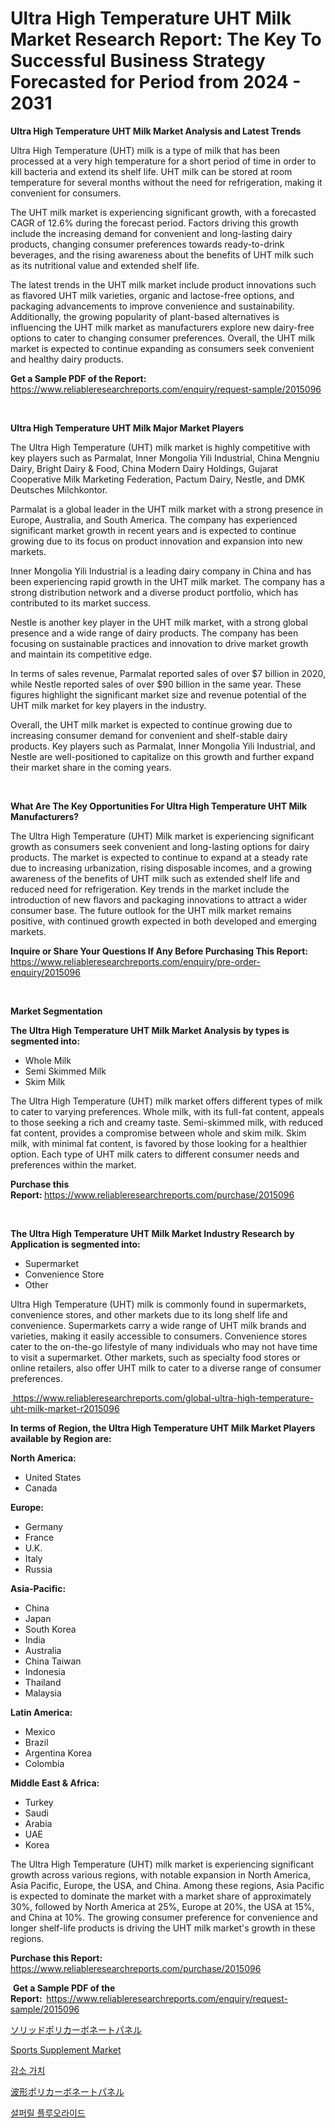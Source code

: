 <p><h1>Ultra High Temperature UHT Milk Market Research Report: The Key To Successful Business Strategy Forecasted for Period from 2024 - 2031</h1></p><p><strong>Ultra High Temperature UHT Milk Market Analysis and Latest Trends</strong></p>
<p><p>Ultra High Temperature (UHT) milk is a type of milk that has been processed at a very high temperature for a short period of time in order to kill bacteria and extend its shelf life. UHT milk can be stored at room temperature for several months without the need for refrigeration, making it convenient for consumers.</p><p>The UHT milk market is experiencing significant growth, with a forecasted CAGR of 12.6% during the forecast period. Factors driving this growth include the increasing demand for convenient and long-lasting dairy products, changing consumer preferences towards ready-to-drink beverages, and the rising awareness about the benefits of UHT milk such as its nutritional value and extended shelf life.</p><p>The latest trends in the UHT milk market include product innovations such as flavored UHT milk varieties, organic and lactose-free options, and packaging advancements to improve convenience and sustainability. Additionally, the growing popularity of plant-based alternatives is influencing the UHT milk market as manufacturers explore new dairy-free options to cater to changing consumer preferences. Overall, the UHT milk market is expected to continue expanding as consumers seek convenient and healthy dairy products.</p></p>
<p><strong>Get a Sample PDF of the Report:&nbsp;</strong> <a href="https://www.reliableresearchreports.com/enquiry/request-sample/2015096">https://www.reliableresearchreports.com/enquiry/request-sample/2015096</a></p>
<p>&nbsp;</p>
<p><strong>Ultra High Temperature UHT Milk Major Market Players</strong></p>
<p><p>The Ultra High Temperature (UHT) milk market is highly competitive with key players such as Parmalat, Inner Mongolia Yili Industrial, China Mengniu Dairy, Bright Dairy & Food, China Modern Dairy Holdings, Gujarat Cooperative Milk Marketing Federation, Pactum Dairy, Nestle, and DMK Deutsches Milchkontor. </p><p>Parmalat is a global leader in the UHT milk market with a strong presence in Europe, Australia, and South America. The company has experienced significant market growth in recent years and is expected to continue growing due to its focus on product innovation and expansion into new markets.</p><p>Inner Mongolia Yili Industrial is a leading dairy company in China and has been experiencing rapid growth in the UHT milk market. The company has a strong distribution network and a diverse product portfolio, which has contributed to its market success.</p><p>Nestle is another key player in the UHT milk market, with a strong global presence and a wide range of dairy products. The company has been focusing on sustainable practices and innovation to drive market growth and maintain its competitive edge.</p><p>In terms of sales revenue, Parmalat reported sales of over $7 billion in 2020, while Nestle reported sales of over $90 billion in the same year. These figures highlight the significant market size and revenue potential of the UHT milk market for key players in the industry.</p><p>Overall, the UHT milk market is expected to continue growing due to increasing consumer demand for convenient and shelf-stable dairy products. Key players such as Parmalat, Inner Mongolia Yili Industrial, and Nestle are well-positioned to capitalize on this growth and further expand their market share in the coming years.</p></p>
<p>&nbsp;</p>
<p><strong>What Are The Key Opportunities For Ultra High Temperature UHT Milk Manufacturers?</strong></p>
<p><p>The Ultra High Temperature (UHT) Milk market is experiencing significant growth as consumers seek convenient and long-lasting options for dairy products. The market is expected to continue to expand at a steady rate due to increasing urbanization, rising disposable incomes, and a growing awareness of the benefits of UHT milk such as extended shelf life and reduced need for refrigeration. Key trends in the market include the introduction of new flavors and packaging innovations to attract a wider consumer base. The future outlook for the UHT milk market remains positive, with continued growth expected in both developed and emerging markets.</p></p>
<p><strong>Inquire or Share Your Questions If Any Before Purchasing This Report:</strong> <a href="https://www.reliableresearchreports.com/enquiry/pre-order-enquiry/2015096">https://www.reliableresearchreports.com/enquiry/pre-order-enquiry/2015096</a></p>
<p>&nbsp;</p>
<p><strong>Market Segmentation</strong></p>
<p><strong>The Ultra High Temperature UHT Milk Market Analysis by types is segmented into:</strong></p>
<p><ul><li>Whole Milk</li><li>Semi Skimmed Milk</li><li>Skim Milk</li></ul></p>
<p><p>The Ultra High Temperature (UHT) milk market offers different types of milk to cater to varying preferences. Whole milk, with its full-fat content, appeals to those seeking a rich and creamy taste. Semi-skimmed milk, with reduced fat content, provides a compromise between whole and skim milk. Skim milk, with minimal fat content, is favored by those looking for a healthier option. Each type of UHT milk caters to different consumer needs and preferences within the market.</p></p>
<p><strong>Purchase this Report:&nbsp;</strong><a href="https://www.reliableresearchreports.com/purchase/2015096">https://www.reliableresearchreports.com/purchase/2015096</a></p>
<p>&nbsp;</p>
<p><strong>The Ultra High Temperature UHT Milk Market Industry Research by Application is segmented into:</strong></p>
<p><ul><li>Supermarket</li><li>Convenience Store</li><li>Other</li></ul></p>
<p><p>Ultra High Temperature (UHT) milk is commonly found in supermarkets, convenience stores, and other markets due to its long shelf life and convenience. Supermarkets carry a wide range of UHT milk brands and varieties, making it easily accessible to consumers. Convenience stores cater to the on-the-go lifestyle of many individuals who may not have time to visit a supermarket. Other markets, such as specialty food stores or online retailers, also offer UHT milk to cater to a diverse range of consumer preferences.</p></p>
<p><a href="https://www.reliableresearchreports.com/global-ultra-high-temperature-uht-milk-market-r2015096">&nbsp;https://www.reliableresearchreports.com/global-ultra-high-temperature-uht-milk-market-r2015096</a></p>
<p><strong>In terms of Region, the Ultra High Temperature UHT Milk Market Players available by Region are:</strong></p>
<p>
    <p> <strong> North America: </strong>
        <ul>
            <li>United States</li>
            <li>Canada</li>
        </ul>
        </p> 
    <p> <strong> Europe: </strong>
        <ul>
            <li>Germany</li>
            <li>France</li>
            <li>U.K.</li>
            <li>Italy</li>
            <li>Russia</li>
        </ul>
        </p> 
    <p> <strong> Asia-Pacific: </strong>
        <ul>
            <li>China</li>
            <li>Japan</li>
            <li>South Korea</li>
            <li>India</li>
            <li>Australia</li>
            <li>China Taiwan</li>
            <li>Indonesia</li>
            <li>Thailand</li>
            <li>Malaysia</li>
        </ul>
        </p> 
    <p> <strong> Latin America: </strong>
        <ul>
            <li>Mexico</li>
            <li>Brazil</li>
            <li>Argentina Korea</li>
            <li>Colombia</li>
        </ul>
        </p> 
    <p> <strong> Middle East & Africa: </strong>
        <ul>
            <li>Turkey</li>
            <li>Saudi</li>
            <li>Arabia</li>
            <li>UAE</li>
            <li>Korea</li>
        </ul>
    </p>
    </p>
<p><p>The Ultra High Temperature (UHT) milk market is experiencing significant growth across various regions, with notable expansion in North America, Asia Pacific, Europe, the USA, and China. Among these regions, Asia Pacific is expected to dominate the market with a market share of approximately 30%, followed by North America at 25%, Europe at 20%, the USA at 15%, and China at 10%. The growing consumer preference for convenience and longer shelf-life products is driving the UHT milk market's growth in these regions.</p></p>
<p><strong>Purchase this Report: </strong><a href="https://www.reliableresearchreports.com/purchase/2015096">https://www.reliableresearchreports.com/purchase/2015096</a></p>
<p>&nbsp;<strong>Get a Sample PDF of the Report:&nbsp;&nbsp;</strong><a href="https://www.reliableresearchreports.com/enquiry/request-sample/2015096">https://www.reliableresearchreports.com/enquiry/request-sample/2015096</a></p>
<p><strong></strong></p>
<p><p><a href="https://github.com/mcbeesbxa270/Market-Research-Report-List-1/blob/main/654676818645.md">ソリッドポリカーボネートパネル</a></p><p><a href="https://github.com/PeterParrish5/Market-Research-Report-List-4/blob/main/sports-supplement-market.md">Sports Supplement Market</a></p><p><a href="https://medium.com/@kirby6567566/%EA%B0%90%EC%86%8C%EA%B0%92-%EC%8B%9C%EC%9E%A5%EC%9D%80-%EC%8B%9C%EC%9E%A5-%EC%A0%90%EC%9C%A0%EC%9C%A8-%ED%81%AC%EA%B8%B0-%EB%B0%8F-2031%EB%85%84%EA%B9%8C%EC%A7%80-%EC%98%88%EC%83%81%EB%90%9C-%EC%98%88%EC%B8%A1%EC%97%90-%EC%B4%88%EC%A0%90%EC%9D%84-%EB%A7%9E%EC%B6%A5%EB%8B%88%EB%8B%A4-2ca9f3732ec7">감소 가치</a></p><p><a href="https://github.com/ksxzwxabcuynh011/Market-Research-Report-List-1/blob/main/653937218644.md">波形ポリカーボネートパネル</a></p><p><a href="https://medium.com/@wilsoniehn789562023/%ED%99%A9%EC%82%B0%ED%99%94-%ED%94%8C%EB%A3%A8%EC%98%A4%EB%A6%B4-%EC%8B%9C%EC%9E%A5-%EC%8B%9C%EC%9E%A5-cagr-%EC%8B%9C%EC%9E%A5-%EB%8F%99%ED%96%A5-%EB%B0%8F-%EC%84%B1%EC%9E%A5-%EC%A0%84%EB%9E%B5%EC%97%90-%EB%8C%80%ED%95%9C-%ED%86%B5%EC%B0%B0%EB%A0%A5-a2e5f0923b92">설퍼릴 플루오라이드</a></p></p>
